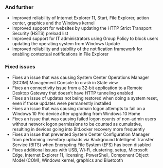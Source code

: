 ### And further
- Improved reliability of Internet Explorer 11, Start, File Explorer, action center, graphics and the Windows kernel
- Improved support for websites by updating the HTTP Strict Transport Security (HSTS) preload list
- Improved support for IT administrators using Group Policy to block users updating the operating system from Windows Update
- Improved reliability and stability of the notification framework for enabling contextual notifications in File Explorer

### Fixed issues
- Fixes an issue that was causing System Center Operations Manager (SCOM) Management Console to crash in State view
- Fixes an connectivity issue from a 32-bit application to a Remote Desktop Gateway that doesn’t have HTTP tunneling enabled
- Fixes an issue of updates not being restored when doing a system reset, even if those updates were permanently installed
- Fixes an issue that was causing domain logon attempts to fail on a Windows 10 Pro device after upgrading from Windows 10 Home
- Fixes an issue that was causing failed logon counts of non-admin users without network logon permissions to be counted as cumulative, resulting in devices going into BitLocker recovery more frequently
- Fixes an issue that prevented System Center Configuration Manager from performing inventory uploads via Background Intelligent Transfer Service (BITS) when Encrypting File System (EFS) has been disabled
- Fixes additional issues with USB, Wi-Fi, clustering, setup, Microsoft Edge, Internet Explorer 11, licensing, PowerShell, Component Object Model (COM), Windows kernel, graphics and Bluetooth